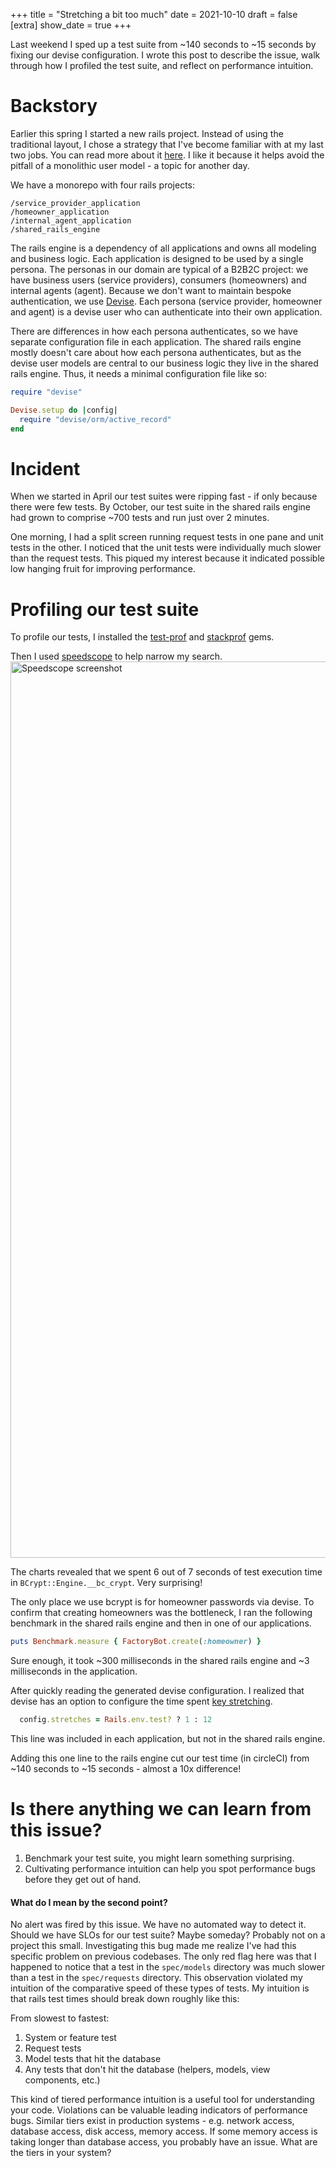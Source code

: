 +++
title = "Stretching a bit too much"
date = 2021-10-10
draft = false
[extra]
show_date = true
+++

Last weekend I sped up a test suite from ~140 seconds to ~15 seconds by fixing our devise configuration. I wrote this post to describe the issue, walk through how I profiled the test suite, and reflect on performance intuition.

# Backstory

Earlier this spring I started a new rails project. Instead of using the traditional layout, I chose a strategy that I've become familiar with at my last two jobs. You can read more about it [here](https://betterment.engineering/whats-the-best-authorization-framework-none-at-all-9bd315c3729b). I like it because it helps avoid the pitfall of a monolithic user model - a topic for another day.

We have a monorepo with four rails projects:
```
/service_provider_application
/homeowner_application
/internal_agent_application
/shared_rails_engine
```
The rails engine is a dependency of all applications and owns all modeling and business logic. Each application is designed to be used by a single persona. The personas in our domain are typical of a B2B2C project: we have business users (service providers), consumers (homeowners) and internal agents (agent).  Because we don't want to maintain bespoke authentication, we use [Devise](https://github.com/heartcombo/devise). Each persona (service provider, homeowner and agent) is a devise user who can authenticate into their own application.

There are differences in how each persona authenticates, so we have separate configuration file in each application. The shared rails engine mostly doesn't care about how each persona authenticates, but as the devise user models are central to our business logic they live in the shared rails engine. Thus, it needs a minimal configuration file like so:

```rb
require "devise"

Devise.setup do |config|
  require "devise/orm/active_record"
end
```

# Incident

When we started in April our test suites were ripping fast - if only because there were few tests. By October, our test suite in the shared rails engine had grown to comprise ~700 tests and run just over 2 minutes.

One morning, I had a split screen running request tests in one pane and unit tests in the other. I noticed that the unit tests were individually much slower than the request tests. This piqued my interest because it indicated possible low hanging fruit for improving performance.

# Profiling our test suite

To profile our tests, I installed the [test-prof](https://github.com/test-prof/test-prof) and [stackprof](https://github.com/tmm1/stackprof) gems.

Then I used [speedscope](https://www.speedscope.app/) to help narrow my search.
<img width="1434" alt="Speedscope screenshot" src="/speedscope_screenshot.png">

The charts revealed that we spent 6 out of 7 seconds of test execution time in `BCrypt::Engine.__bc_crypt`. Very surprising!

The only place we use bcrypt is for homeowner passwords via devise.
To confirm that creating homeowners was the bottleneck, I ran the following benchmark in the shared rails engine and then in one of our applications.

```rb
puts Benchmark.measure { FactoryBot.create(:homeowner) }
```

Sure enough, it took ~300 milliseconds in the shared rails engine and ~3 milliseconds in the application. 

After quickly reading the generated devise configuration. I realized that devise has an option to configure the time spent [key stretching](https://en.wikipedia.org/wiki/Key_stretching).

```rb
  config.stretches = Rails.env.test? ? 1 : 12
```

This line was included in each application, but not in the shared rails engine.

Adding this one line to the rails engine cut our test time (in circleCI) from ~140 seconds to ~15 seconds - almost a 10x difference! 

# Is there anything we can learn from this issue? 
1. Benchmark your test suite, you might learn something surprising.
2. Cultivating performance intuition can help you spot performance bugs before they get out of hand.

#### What do I mean by the second point? 
No alert was fired by this issue. We have no automated way to detect it. Should we have SLOs for our test suite? Maybe someday? Probably not on a project this small. Investigating this bug made me realize I've had this specific problem on previous codebases. The only red flag here was that I happened to notice that a test in the `spec/models` directory was much slower than a test in the `spec/requests` directory. This observation violated my intuition of the comparative speed of these types of tests. My intuition is that rails test times should break down roughly like this:

From slowest to fastest:
1. System or feature test
2. Request tests
3. Model tests that hit the database
4. Any tests that don't hit the database (helpers, models, view components, etc.)

This kind of tiered performance intuition is a useful tool for understanding your code. Violations can be valuable leading indicators of performance bugs. Similar tiers exist in production systems - e.g. network access, database access, disk access, memory access. If some memory access is taking longer than database access, you probably have an issue. What are the tiers in your system? 
